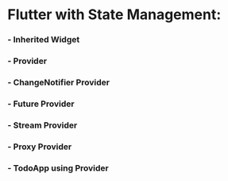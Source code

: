 # Flutter with State Management:

### - Inherited Widget
### - Provider
### - ChangeNotifier Provider
### - Future Provider
### - Stream Provider
### - Proxy Provider 
### - TodoApp using Provider

 
